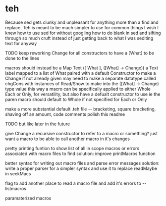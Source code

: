 # teh

Because sed gets clunky and unpleasant for anything more than a find and replace.  Teh is meant to be much simpler to use for common things I wish I knew how to use sed for without googling how to do blank in sed and sifting through so much cruft instead of just getting back to what I was sediting text for anyway

TODO
  keep reworking Change for all constructors to have a [What] to be done to the lines

  macros should instead be a Map Text ([ What ], ([What] -> Change))
  a Text label mapped to a list of What paired with a default Constructor
  to make a Change if not already given
  may need to make a separate datatype called chgCons with instances of Read/Show
  to make into the ([What] -> Change) type value
  this way a macro can be specifically applied to either Whole Each or Only, for
  versatility, but also have a defualt constructor to use
  ie the paren macro should default to Whole if not specified for Each or Only

  make a more substantial default .teh file
    -- bracketing, square bracketing, shaving off an amount, code comments
  polish this readme

TODO but like later in the future

  give Change a recursive constructor to refer to a macro or something?
    just want a macro to be able to call another macro in it's changes

  pretty printing funtion to show list of all in scope macros or errors associated with
    macro files to find
    solution: improve printMacros function

  better syntax for writing out macro files and parse error messages
    solution: write a proper parser for a simpler syntax and use it to replace readMaybe in seekMacs

  flag to add another place to read a macro file and add it's errors to --listmacros

  paramaterized macros

